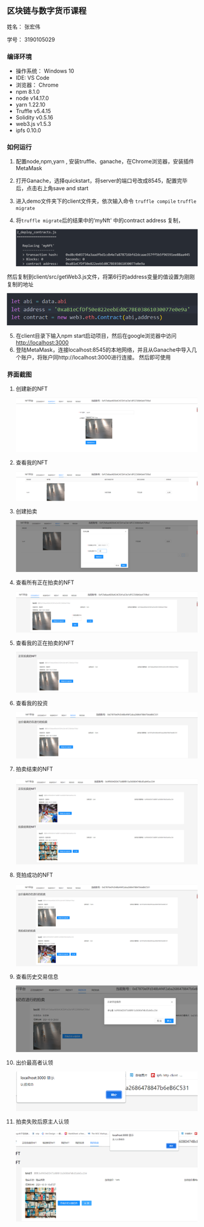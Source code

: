 ## 区块链与数字货币课程

姓名： 张宏伟

学号： 3190105029

### 编译环境

- 操作系统： Windows 10
- IDE: VS Code
- 浏览器： Chrome
- npm 8.1.0
- node  v14.17.0
- yarn 1.22.10
- Truffle v5.4.15
- Solidity v0.5.16
- web3.js v1.5.3
- ipfs  0.10.0

### 如何运行

1. 配置node,npm,yarn ,  安装truffle、ganache，在Chrome浏览器，安装插件MetaMask

2. 打开Ganache，选择quickstart，将server的端口号改成8545，配置完毕后，点击右上角save and start

3. 进入demo文件夹下的client文件夹，依次输入命令 `truffle compile`  `truffle migrate`

4. 将`truffle migrate`后的结果中的‘myNft' 中的contract address 复制，

   ![image-20211031193919003](picture/image-20211031193812686.png)

然后复制到client/src/getWeb3.js文件，将第6行的address变量的值设置为刚刚复制的地址

![image-20211031193919003](picture\image-20211031193919003.png)

5. 在client目录下输入npm start启动项目，然后在google浏览器中访问[http://localhost:3000](http://localhost:3000/)
6. 登陆MetaMask，连接localhost:8545的本地网络，并且从Ganache中导入几个账户，将账户同http://localhost:3000进行连接。 然后即可使用

### 界面截图

1. 创建新的NFT

   ![image-20211031194232708](picture\image-20211031194232708.png)

   

2. 查看我的NFT

   ![image-20211031194331494](picture\image-20211031194331494.png)

   

   

3. 创建拍卖

   ![image-20211031194409075](picture\image-20211031194409075.png)

   

4. 查看所有正在拍卖的NFT

   ![image-20211031194450757](picture\image-20211031194450757.png)

   

5. 查看我的正在拍卖的NFT

   ![image-20211031194520927](picture\image-20211031194520927.png)

   

6. 查看我的投资

   ![image-20211031194610793](picture\image-20211031194610793.png)

   

7. 拍卖结束的NFT

   ![image-20211031194820355](picture\image-20211031194820355.png)

   

8. 竞拍成功的NFT

   ![image-20211031194920251](picture\image-20211031194920251.png)

   

9. 查看历史交易信息

   ![image-20211031195004944](picture\image-20211031195004944.png)

   

10. 出价最高者认领

    ![image-20211031195051991](picture\image-20211031195051991.png)



11. 拍卖失败后原主人认领

    ![image-20211031195152800](picture\image-20211031195152800.png)

